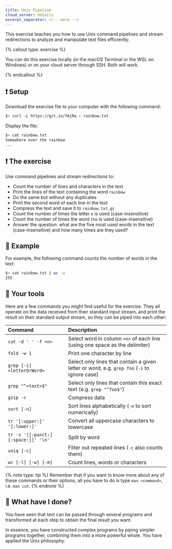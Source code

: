 ```yaml
---
title: Unix Pipeline
cloud_server: details
excerpt_separator: <!-- more -->
---
```


This exercise teaches you how to use Unix command pipelines and stream redirections to analyze and manipulate text files efficiently.

{% callout type: exercise %}

You can do this exercise locally (in the macOS Terminal or the WSL on Windows)
or on your cloud server through SSH. Both will work.

{% endcallout %}

<!-- more -->

## :exclamation: Setup

Download the exercise file to your computer with the following command:

```bash
$> curl -L https://git.io/fAjRa > rainbow.txt
```

Display the file:

```bash
$> cat rainbow.txt
Somewhere over the rainbow
...
```

## :exclamation: The exercise

Use command pipelines and stream redirections to:

- Count the number of lines and characters in the text
- Print the lines of the text containing the word `rainbow`
- Do the same but without any duplicates
- Print the second word of each line in the text
- Compress the text and save it to `rainbow.txt.gz`
- Count the number of times the letter `e` is used (case-insensitive)
- Count the number of times the word `the` is used (case-insensitive)
- Answer the question: what are the five most used words in the
  text (case-insensitive) and how many times are they used?

## :gem: Example

For example, the following command counts the number of words in the text:

```bash
$> cat rainbow.txt | wc -w
255
```

## :gem: Your tools

Here are a few commands you might find useful for the exercise. They all operate
on the data received from their standard input stream, and print the result on
their standard output stream, so they can be piped into each other:

| Command                             | Description                                                                                  |
| :---------------------------------- | :------------------------------------------------------------------------------------------- |
| `cut -d ' ' -f <n>`                 | Select word in column `<n>` of each line (using one space as the delimiter)                  |
| `fold -w 1`                         | Print one character by line                                                                  |
| `grep [-i] <letterOrWord>`          | Select only lines that contain a given letter or word, e.g. `grep foo` (`-i` to ignore case) |
| `grep "^<text>$"`                   | Select only lines that contain this exact text (e.g. `grep "^foo$"`)                         |
| `gzip -c`                           | Compress data                                                                                |
| `sort [-n]`                         | Sort lines alphabetically (`-n` to sort numerically)                                         |
| `tr '[:upper:]' '[:lower:]'`        | Convert all uppercase characters to lowercase                                                |
| `tr -s '[[:punct:][:space:]]' '\n'` | Split by word                                                                                |
| `uniq [-c]`                         | Filter out repeated lines (`-c` also counts them)                                            |
| `wc [-l] [-w] [-m]`                 | Count lines, words or characters                                                             |

{% note type: tip %}
Remember that if you want to know more about any of these commands or
their options, all you have to do is type `man <command>`, i.e. `man cut`.
{% endnote %}

## :checkered_flag: What have I done?

You have seen that text can be passed through several programs and transformed
at each step to obtain the final result you want.

In essence, you have constructed complex programs by piping simpler programs
together, combining them into a more powerful whole. You have applied the Unix
philosophy.
